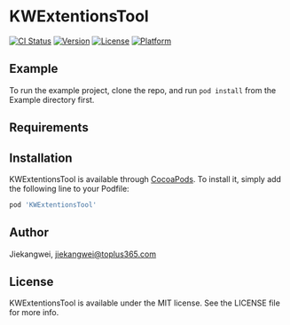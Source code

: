 # KWExtentionsTool

[![CI Status](https://img.shields.io/travis/Jiekangwei/KWExtentionsTool.svg?style=flat)](https://travis-ci.org/Jiekangwei/KWExtentionsTool)
[![Version](https://img.shields.io/cocoapods/v/KWExtentionsTool.svg?style=flat)](https://cocoapods.org/pods/KWExtentionsTool)
[![License](https://img.shields.io/cocoapods/l/KWExtentionsTool.svg?style=flat)](https://cocoapods.org/pods/KWExtentionsTool)
[![Platform](https://img.shields.io/cocoapods/p/KWExtentionsTool.svg?style=flat)](https://cocoapods.org/pods/KWExtentionsTool)

## Example

To run the example project, clone the repo, and run `pod install` from the Example directory first.

## Requirements

## Installation

KWExtentionsTool is available through [CocoaPods](https://cocoapods.org). To install
it, simply add the following line to your Podfile:

```ruby
pod 'KWExtentionsTool'
```

## Author

Jiekangwei, jiekangwei@toplus365.com

## License

KWExtentionsTool is available under the MIT license. See the LICENSE file for more info.
